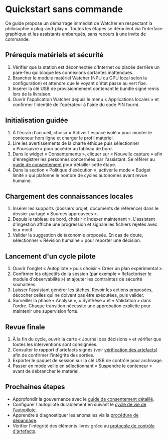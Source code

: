 # Quickstart sans commande

Ce guide propose un démarrage immédiat de Watcher en respectant la philosophie « plug-and-play ». Toutes les étapes se déroulent via l'interface graphique et les assistants embarqués, sans recours à une invite de commande.

## Prérequis matériels et sécurité

1. Vérifier que la station est déconnectée d'Internet ou placée derrière un pare-feu qui bloque les connexions sortantes inattendues.
2. Brancher le module matériel Watcher (NPU ou GPU local selon la configuration) et attendre que le voyant d'état passe au vert fixe.
3. Insérer la clé USB de provisionnement contenant le bundle signé remis lors de la livraison.
4. Ouvrir l'application Watcher depuis le menu « Applications locales » et confirmer l'identité de l'opérateur à l'aide du code PIN fourni.

## Initialisation guidée

1. À l'écran d'accueil, choisir « Activer l'espace isolé » pour monter le conteneur hors ligne et charger le profil matériel.
2. Lire les avertissements de la charte éthique puis sélectionner « Poursuivre » pour accéder au tableau de bord.
3. Dans le widget « Consentements », cliquer sur « Nouvelle capture » afin d'enregistrer les personnes concernées par l'assistant. Se référer au [guide de consentement](policy-consent.md) pour détailler cette étape.
4. Dans la section « Politique d'exécution », activer le mode « Budget limité » qui plafonne le nombre de cycles autonomes avant revue humaine.

## Chargement des connaissances locales

1. Insérer les supports (dossiers projet, documents de référence) dans le dossier partagé « Sources approuvées ».
2. Depuis le tableau de bord, choisir « Indexer maintenant ». L'assistant d'ingestion affiche une progression et signale les fichiers rejetés avec leur motif.
3. Valider la suggestion de taxonomie proposée. En cas de doute, sélectionner « Révision humaine » pour reporter une décision.

## Lancement d'un cycle pilote

1. Ouvrir l'onglet « Autopilote » puis choisir « Créer un plan expérimental ».
2. Confirmer les objectifs de la session (par exemple « Refactoriser le module d'observabilité ») et ajouter les contraintes de sécurité souhaitées.
3. Laisser l'assistant générer les tâches. Revoir les actions proposées, décocher celles qui ne doivent pas être exécutées, puis valider.
4. Surveiller la phase « Analyse », « Synthèse » et « Validation » dans l'ordre. Chaque transition nécessite une approbation explicite pour maintenir une supervision forte.

## Revue finale

1. À la fin du cycle, ouvrir la carte « Journal des décisions » et vérifier que toutes les interventions sont consignées.
2. Consulter le rapport d'artefacts signés (voir [vérification des artefacts](verifier-artefacts.md)) afin de confirmer l'intégrité des sorties.
3. Exporter le paquet de session sur la clé USB de contrôle pour archivage.
4. Passer en mode veille en sélectionnant « Suspendre le conteneur » avant de débrancher le matériel.

## Prochaines étapes

- Approfondir la gouvernance avec le [guide de consentement détaillé](policy-consent.md).
- Configurer l'autopilote durablement en suivant le [cycle de vie de l'autopilote](autopilot.md).
- Apprendre à diagnostiquer les anomalies via la [procédure de dépannage](depannage.md).
- Vérifier l'intégrité des éléments livrés grâce au [protocole de contrôle d'artefacts](verifier-artefacts.md).
